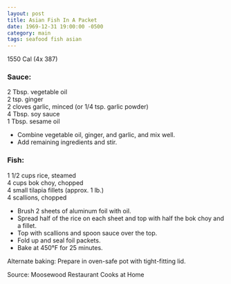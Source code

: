 ```yaml
---
layout: post
title: Asian Fish In A Packet
date: 1969-12-31 19:00:00 -0500
category: main
tags: seafood fish asian
---
```

1550 Cal (4x 387)

### Sauce:

2 Tbsp. vegetable oil  
2 tsp. ginger  
2 cloves garlic, minced (or 1/4 tsp. garlic powder)  
4 Tbsp. soy sauce  
1 Tbsp. sesame oil  

* Combine vegetable oil, ginger, and garlic, and mix well.
* Add remaining ingredients and stir.

### Fish:

1 1/2 cups rice, steamed  
4 cups bok choy, chopped  
4 small tilapia fillets (approx. 1 lb.)  
4 scallions, chopped  

* Brush 2 sheets of aluminum foil with oil.
* Spread half of the rice on each sheet and top with half the bok choy and a fillet.
* Top with scallions and spoon sauce over the top.
* Fold up and seal foil packets.
* Bake at 450°F for 25 minutes.

Alternate baking: Prepare in oven-safe pot with tight-fitting lid.

Source: Moosewood Restaurant Cooks at Home
